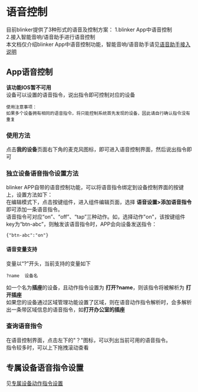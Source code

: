 # 语音控制  
目前blinker提供了3种形式的语音及控制方案：
1.blinker App中语音控制  
2.接入智能音响/语音助手进行语音控制  
本文档仅介绍blinker App中语音控制功能，智能音响/语音助手请见[语音助手接入说明](https://diandeng.tech/doc/voice-assistant)

## App语音控制  
**该功能IOS暂不可用**  
设备可以设置的语音指令，说出指令即可控制对应的设备  

    使用注意事项：  
    如果多个设备拥有相同的语音指令，将只能控制系统首先发现的设备，因此请自行确认指令没有重复  

### 使用方法  
点击**我的设备**页面右下角的麦克风图标，即可进入语音控制界面，然后说出指令即可  
  
### 独立设备语音指令设置方法  
blinker APP自带的语音控制功能，可以将语音指令绑定到设备控制界面的按键上，设置方法如下：  
在编辑模式下，点击按键组件，进入组件编辑页面，选择 **语音设置>添加语音指令** 即可添加一条语音指令。  
语音指令可对应“on”、“off”、“tap”三种动作。如，选择动作"on"，该按键组件key为“btn-abc”，则触发该语音指令时，APP会向设备发送指令：
```
{"btn-abc":"on"}
```  
#### 语音变量支持
变量以“?”开头，当前支持的变量如下    
```
?name  设备名
```
如一个名为**插座**的设备，且动作指令设置为 **打开?name**，则该指令将被解析为 **打开插座**  
如果您的设备通过区域管理功能设置了区域，则在语音动作指令解析时，会多解析出一条带区域信息的语音指令，如**打开办公室的插座**  


### 查询语音指令  
在语音控制界面，点击左下的"？"图标，可以列出当前可用的语音指令。   
指令较多时，可以上下拖拽滚动查看   

## 专属设备语音指令设置  
见[专属设备动作指令设置](https://diandeng.tech/doc/actions-and-triggers)

